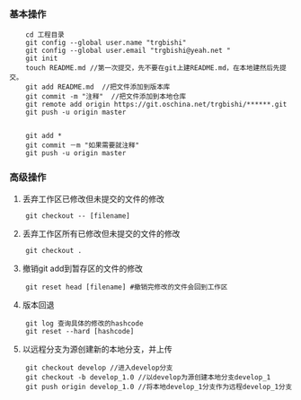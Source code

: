 ### 基本操作
```
    cd 工程目录
    git config --global user.name "trgbishi"
    git config --global user.email "trgbishi@yeah.net "
    git init 
    touch README.md	//第一次提交，先不要在git上建README.md，在本地建然后先提交。
    git add README.md  //把文件添加到版本库
    git commit -m "注释"  //把文件添加到本地仓库
    git remote add origin https://git.oschina.net/trgbishi/******.git 
    git push -u origin master 


    git add *
    git commit －m "如果需要就注释"
    git push -u origin master
```

### 高级操作
1. 丢弃工作区已修改但未提交的文件的修改
```	
    git checkout -- [filename]
``` 
   
2. 丢弃工作区所有已修改但未提交的文件的修改
```
    git checkout .
```

3. 撤销git add到暂存区的文件的修改
```
    git reset head [filename] #撤销完修改的文件会回到工作区
```

4. 版本回退
```
    git log 查询具体的修改的hashcode
    git reset --hard [hashcode]
```

5. 以远程分支为源创建新的本地分支，并上传
```
    git checkout develop //进入develop分支
    git checkout -b develop_1.0 //以develop为源创建本地分支develop_1
    git push origin develop_1.0 //将本地develop_1分支作为远程develop_1分支
```

